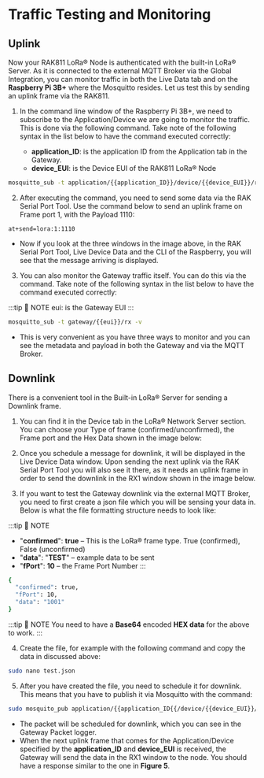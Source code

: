# Traffic Testing and Monitoring

## Uplink

Now your RAK811 LoRa® Node is authenticated with the built-in LoRa® Server. As it is connected to the external MQTT Broker via the Global Integration, you can monitor traffic in both the Live Data tab and on the **Raspberry Pi 3B+** where the Mosquitto resides. Let us test this by sending an uplink frame via the RAK811.

1. In the command line window of the Raspberry Pi 3B+, we need to subscribe to the Application/Device we are going to monitor the traffic. This is done via the following command. Take note of the following syntax in the list below to have the command executed correctly:

    * **application_ID**: is the application ID from the Application tab in the Gateway.
    * **device_EUI**: is the Device EUI of the RAK811 LoRa® Node

```sh
mosquitto_sub -t application/{{application_ID}}/device/{{device_EUI}}/rx -v
```

<rk-img
  src="/assets/images/deployment-guide/rak-gateway-mesh/app-id.jpg"
  width="100%"
  figure-number="1"
  caption="Application ID"
/>

2. After executing the command, you need to send some data via the RAK Serial Port Tool. Use the command below to send an uplink frame on Frame port 1, with the Payload 1110:

```
at+send=lora:1:1110
```
<rk-img
  src="/assets/images/deployment-guide/rak-gateway-mesh/test-uplink.jpg"
  width="100%"
  figure-number="2"
  caption="Test Uplink (Application)"
/>

* Now if you look at the three windows in the image above, in the RAK Serial Port Tool, Live Device Data and the CLI of the Raspberry, you will see that the message arriving is displayed.

3. You can also monitor the Gateway traffic itself. You can do this via the command. Take note of the following syntax in the list below to have the command executed correctly:

:::tip 📝 NOTE
 eui: is the Gateway EUI
:::

```sh
mosquitto_sub -t gateway/{{eui}}/rx -v
```

<rk-img
  src="/assets/images/deployment-guide/rak-gateway-mesh/app-test-gateway.jpg"
  width="100%"
  figure-number="3"
  caption="Test Uplink (Gateway)"
/>

* This is very convenient as you have three ways to monitor and you can see the metadata and payload in both the Gateway and via the MQTT Broker.

## Downlink

There is a convenient tool in the Built-in LoRa® Server for sending a Downlink frame.

1. You can find it in the Device tab in the LoRa® Network Server section. You can choose your Type of frame (confirmed/unconfirmed), the Frame port and the Hex Data shown in the image below:

<rk-img
  src="/assets/images/deployment-guide/rak-gateway-mesh/downlink-tool.jpg"
  width="100%"
  figure-number="4"
  caption="LoRa® Network Server Device Downlink Tool"
/>

2. Once you schedule a message for downlink, it will be displayed in the Live Device Data window. Upon sending the next uplink via the RAK Serial Port Tool you will also see it there, as it needs an uplink frame in order to send the downlink in the RX1 window shown in the image below.

<rk-img
  src="/assets/images/deployment-guide/rak-gateway-mesh/downlink-frame.jpg"
  width="100%"
  figure-number="5"
  caption="Received Downlink Frame"
/>

3. If you want to test the Gateway downlink via the external MQTT Broker, you need to first create a json file which you will be sensing your data in. Below is what the file formatting structure needs to look like:

:::tip 📝 NOTE
* "**confirmed**": **true** – This is the LoRa® frame type. True (confirmed), False (unconfirmed)
* "**data**": "**TEST**" – example data to be sent
* "**fPort**": **10** – the Frame Port Number
:::

```sh
{
  "confirmed": true,
  "fPort": 10,
  "data": "1001"
}
```

:::tip 📝 NOTE
 You need to have a **Base64** encoded **HEX data** for the above to work.
:::

4. Create the file, for example with the following command and copy the data in discussed above:

```sh
sudo nano test.json
```

5. After you have created the file, you need to schedule it for downlink. This means that you have to publish it via Mosquitto with the command:

```sh
sudo mosquito_pub application/{{application_ID{{/device/{{device_EUI}}/ tx –f test.json
```

* The packet will be scheduled for downlink, which you can see in the Gateway Packet logger.
* When the next uplink frame that comes for the Application/Device specified by the **application_ID** and **device_EUI** is received, the Gateway will send the data in the RX1 window to the node. You should have a response similar to the one in **Figure 5**.

